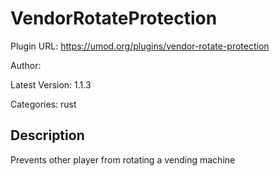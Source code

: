 # VendorRotateProtection

Plugin URL: https://umod.org/plugins/vendor-rotate-protection

Author: 

Latest Version: 1.1.3

Categories: rust

## Description

Prevents other player from rotating a vending machine
